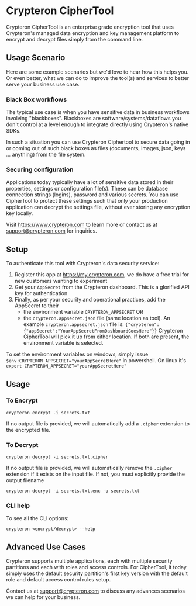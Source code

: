 # Crypteron CipherTool

Crypteron CipherTool is an enterprise grade encryption tool that uses Crypteron's managed data encryption and key management platform to encrypt and decrypt files simply from the command line. 

## Usage Scenario 

Here are some example scenarios but we'd love to hear how this helps you. Or even better, what we can do to improve the tool(s) and services to better serve your business use case.

### Black Box workflows

The typical use case is when you have sensitive data in business workflows involving "blackboxes". Blackboxes are software/systems/dataflows you don't control at a level enough to integrate directly using Crypteron's native SDKs.

In such a situation you can use Crypteron Ciphertool to secure data going in or coming out of such black boxes as files (documents, images, json, keys ... anything) from the file system. 

### Securing configuration

Applications today typically have a lot of sensitive data stored in their properties, settings or configuration file(s). These can be database connection strings (logins), password and various secrets. You can use CipherTool to protect these settings such that only your production application can decrypt the settings file, without ever storing any encryption key locally.

Visit https://www.crypteron.com to learn more or contact us at support@crypteron.com for inquiries.

## Setup

To authenticate this tool with Crypteron's data security service:

1. Register this app at https://my.crypteron.com, we do have a free trial for new customers wanting to experiment
2. Get your `AppSecret` from the Crypteron dashboard. This is a glorified API key for authentication
3. Finally, as per your security and operational practices, add the AppSecret to their
   - the environment variable `CRYPTERON_APPSECRET` OR
   - the `crypteron.appsecret.json` file (same location as tool). An example `crypteron.appsecret.json` file is:
     `{"crypteron":{"appSecret":"YourAppSecretFromDashboardGoesHere"}}`
   Crypteron CipherTool will pick it up from either location. If both are present, the environment variable is selected.   

To set the environment variables on windows, simply issue `$env:CRYPTERON_APPSECRET="yourAppSecretHere"` in powershell. On linux it's `export CRYPTERON_APPSECRET="yourAppSecretHere"`

## Usage

### To Encrypt

`crypteron encrypt -i secrets.txt`

If no output file is provided, we will automatically add a `.cipher` extension to the encrypted file.

### To Decrypt

`crypteron decrypt -i secrets.txt.cipher`

If no output file is provided, we will automatically remove the `.cipher` extension if it exists on the input file. If not, you must explicitly provide the output filename

`crypteron decrypt -i secrets.txt.enc -o secrets.txt`

### CLI help

To see all the CLI options:

`crypteron <encrypt/decrypt> --help`

## Advanced Use Cases

Crypteron supports multiple applications, each with multiple security partitions and each with roles and access controls. For CipherTool, it today simply uses the default security partition's first key version with the default role and default access control rules setup. 

Contact us at support@crypteron.com to discuss any advances scenarios we can help for your business.
